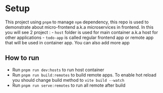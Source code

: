 # Setup 

This project using `pnpm` to manage `npm` dependency, this repo is used to demonstrate about micro-frontend a.k.a microservices in frontend.
In this you will see 2 project  :
    -   `host` folder is used for main container a.k.a host for other applications
    -   `todo-app` is called regular frontend app or remote app that will be used in container app.
    You can also add more app 

## How to run
-   Run `pnpm run dev:hosts` to run host container
-   Run `pnpm run build:remotes` to build remote apps. To enable hot reload you should change build method to `vite build --watch`
-   Run `pnpm run serve:remotes` to run all remote after build
